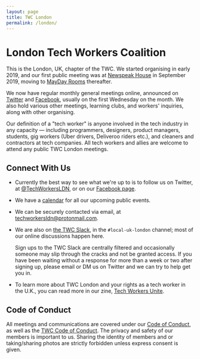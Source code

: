 ```yaml
---
layout: page
title: TWC London
permalink: /london/
---
```

<style>
h1, .main-wrapper h2, h3 {
  text-align: left; font-weight: bold;
}
</style>

# London Tech Workers Coalition

This is the London, UK, chapter of the TWC. We started organising in early
2019, and our first public meeting was at [Newspeak House](https://nwspk.com/)
in September 2019, moving to [MayDay Rooms](https://www.maydayrooms.org/)
thereafter.

We now have regular monthly general meetings online, announced on
[Twitter](https://twitter.com/TechWorkersLDN) and
[Facebook](https://www.facebook.com/TechWorkersLDN), usually on the first
Wednesday on the month. We also hold various other meetings, learning clubs,
and workers' inquiries, along with other organising.

Our definition of a "tech worker" is anyone involved in the tech industry in
any capacity &mdash; including programmers, designers, product managers,
students, gig workers (Uber drivers, Deliveroo riders etc.), and cleaners and
contractors at tech companies. All tech workers and allies are welcome to
attend any public TWC London meetings.

## Connect With Us

- Currently the best way to see what we're up to is to follow us on Twitter, at
  [@TechWorkersLDN](https://twitter.com/TechWorkersLDN), or on our
  [Facebook page](https://www.facebook.com/TechWorkersLDN).
- We have a [calendar](https://calendar.google.com/calendar/embed?src=enk8hlrmu1dv15e4s2hf0lrbb0%40group.calendar.google.com&ctz=Europe%2FLondon)
  for all our upcoming public events.
- We can be securely contacted via email, at
[techworkersldn@protonmail.com](mailto:techworkersldn@protonmail.com).
- We are also on [the TWC Slack](/subscribe), in the `#local-uk-london`
  channel; most of our online discussions happen here.

  Sign ups to the TWC Slack are centrally filtered and occasionally someone may
  slip through the cracks and not be granted access. If you have been waiting
  without a response for more than a week or two after signing up, please email
  or DM us on Twitter and we can try to help get you in.
  
- To learn more about TWC London and your rights as a tech worker in the U.K., you can read more in our zine, [Tech Workers Unite](https://archive.org/stream/techworkersunite/TechWorkersUnite). 

## Code of Conduct

All meetings and communications are covered under our [Code of
Conduct](/london/code-of-conduct/), as well as the [TWC Code of
Conduct](/community-guide/). The privacy and
safety of our members is important to us. Sharing the identity of members and
or taking/sharing photos are strictly forbidden unless express consent is
given.
